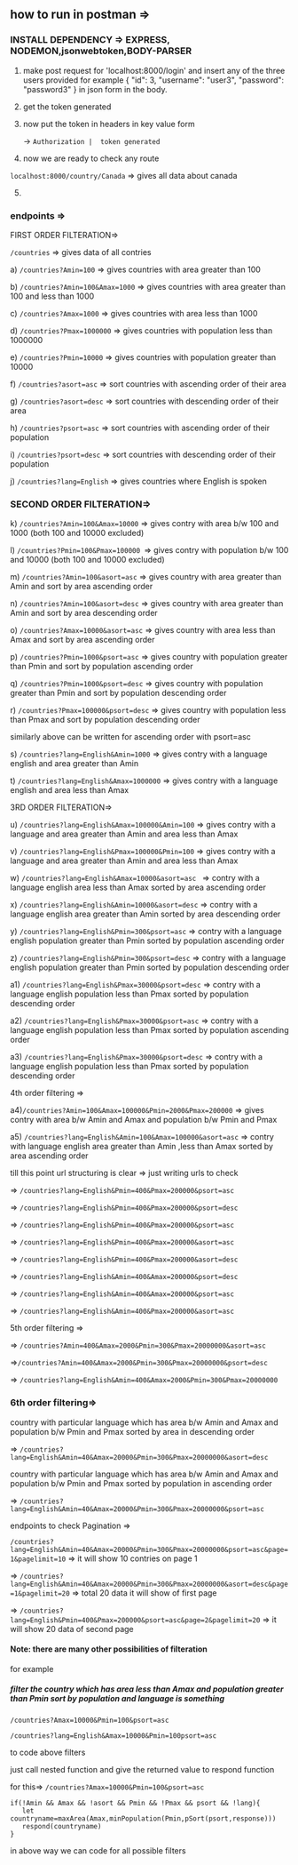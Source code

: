  

## how to run in postman => 

### INSTALL DEPENDENCY => EXPRESS, NODEMON,jsonwebtoken,BODY-PARSER

1. make post request for 'localhost:8000/login' and insert any of the three users provided for example { "id": 3, "username": "user3", "password": "password3" } in json form in the body.

2. get the token generated 

3. now put the token in headers in key value form 

   ->  `Authorization |  token generated`

4. now we are ready to check any route 

`localhost:8000/country/Canada` =>  gives all data about canada

5. 

### endpoints =>  

FIRST ORDER FILTERATION=>

`/countries` => gives data of all contries

a) `/countries?Amin=100`  => gives countries with area greater than 100

 b) `/countries?Amin=100&Amax=1000` => gives countries with area greater than 100 and less than 1000
 
c) `/countries?Amax=1000` => gives countries with area less than 1000

d) `/countries?Pmax=1000000`  => gives countries with population less than 1000000

e) `/countries?Pmin=10000`  => gives countries with population greater than 10000

f) `/countries?asort=asc` => sort countries with ascending order of their area 

g) `/countries?asort=desc` => sort countries with descending order of their area 

h) `/countries?psort=asc` => sort countries with ascending order of their population 

i) `/countries?psort=desc` => sort countries with descending order of their population

j) `/countries?lang=English`  => gives countries where English is spoken

### SECOND ORDER FILTERATION=>

k) `/countries?Amin=100&Amax=10000`  => gives contry with area b/w 100 and 1000 (both 100 and 10000 excluded)

l) `/countries?Pmin=100&Pmax=100000 `=> gives contry with population b/w 100 and 10000 (both 100 and 10000 excluded)

m) `/countries?Amin=100&asort=asc`  => gives country with area greater than Amin and sort by area ascending order

n) `/countries?Amin=100&asort=desc`  => gives country with area greater than Amin and sort by area descending order

o) `/countries?Amax=10000&asort=asc` => gives country with area less than Amax and sort by area ascending order 

p) `/countries?Pmin=1000&psort=asc`  => gives country with population greater than Pmin and sort by population ascending order

q) `/countries?Pmin=1000&psort=desc`  => gives country with population greater than Pmin and sort by population descending order

r) `/countries?Pmax=100000&psort=desc`  => gives country with population less than Pmax and sort by population descending order

similarly above can be written for ascending order with psort=asc

s) `/countries?lang=English&Amin=1000` => gives contry with a language english and area greater than Amin

t) `/countries?lang=English&Amax=1000000` => gives contry with a language english and area less than Amax

3RD ORDER FILTERATION=> 

u) `/countries?lang=English&Amax=100000&Amin=100` => gives contry with a language and area greater than Amin and area less than Amax

v) `/countries?lang=English&Pmax=100000&Pmin=100` => gives contry with a language and area greater than Amin and area less than Amax

w) `/countries?lang=English&Amax=10000&asort=asc ` => contry with a language english area less than Amax sorted by area ascending order

x) `/countries?lang=English&Amin=10000&asort=desc`  => contry with a language english area greater than Amin sorted by area descending order

y) `/countries?lang=English&Pmin=300&psort=asc` => contry with a language english population greater than Pmin sorted by population ascending order

z) `/countries?lang=English&Pmin=300&psort=desc` => contry with a language english population greater than Pmin sorted by population descending order

a1) `/countries?lang=English&Pmax=30000&psort=desc` => contry with a language english population less than Pmax sorted by population descending order

a2) `/countries?lang=English&Pmax=30000&psort=asc` => contry with a language english population less than Pmax sorted by population ascending order

a3) `/countries?lang=English&Pmax=30000&psort=desc` => contry with a language  english population less than Pmax sorted by population descending order

4th order filtering =>

a4)`/countries?Amin=100&Amax=100000&Pmin=2000&Pmax=200000` => gives contry with area b/w Amin and Amax and population b/w Pmin and Pmax

a5) `/countries?lang=English&Amin=100&Amax=100000&asort=asc` => contry with language english area greater than Amin ,less than Amax sorted by area ascending order


till this point url structuring is clear => just writing urls to check 

=> `/countries?lang=English&Pmin=400&Pmax=200000&psort=asc`

=> `/countries?lang=English&Pmin=400&Pmax=200000&psort=desc`

=> `/countries?lang=English&Pmin=400&Pmax=200000&psort=asc`

=> `/countries?lang=English&Pmin=400&Pmax=200000&asort=asc`

=> `/countries?lang=English&Pmin=400&Pmax=200000&asort=desc`

=> `/countries?lang=English&Amin=400&Amax=200000&psort=desc`

=> `/countries?lang=English&Amin=400&Amax=200000&psort=asc`

=> `/countries?lang=English&Amin=400&Pmax=200000&asort=asc`

5th order filtering => 

=> `/countries?Amin=400&Amax=2000&Pmin=300&Pmax=20000000&asort=asc`

=>`/countries?Amin=400&Amax=2000&Pmin=300&Pmax=20000000&psort=desc`

=> `/countries?lang=English&Amin=400&Amax=2000&Pmin=300&Pmax=20000000 `

### 6th order filtering=>

country with particular language which has area b/w Amin and Amax and population b/w Pmin and Pmax sorted by area in descending order

=> `/countries?lang=English&Amin=40&Amax=20000&Pmin=300&Pmax=20000000&asort=desc`

country with particular language which has area b/w Amin and Amax and population b/w Pmin and Pmax sorted by population in ascending order

=> `/countries?lang=English&Amin=40&Amax=20000&Pmin=300&Pmax=20000000&psort=asc`

endpoints to check Pagination => 

`/countries?lang=English&Amin=40&Amax=20000&Pmin=300&Pmax=20000000&psort=asc&page=1&pagelimit=10` => it will show 10 contries on page 1

=>  `/countries?lang=English&Amin=40&Amax=20000&Pmin=300&Pmax=20000000&asort=desc&page=1&pagelimit=20`  => total 20 data it will show of first page

=>  `/countries?lang=English&Pmin=400&Pmax=200000&psort=asc&page=2&pagelimit=20`   => it will show 20 data of second page 


#### Note: there are many other possibilities of filteration 

for example 

##### filter the country which has area less than Amax and population greater than Pmin sort by population and language is something 

`/countries?Amax=10000&Pmin=100&psort=asc`

`/countries?lang=English&Amax=10000&Pmin=100psort=asc`

to code above filters 

just call nested function  and give the returned value to respond function 

for this=> `/countries?Amax=10000&Pmin=100&psort=asc`
```
if(!Amin && Amax && !asort && Pmin && !Pmax && psort && !lang){
   let countryname=maxArea(Amax,minPopulation(Pmin,pSort(psort,response)))
   respond(countryname)
}
```

in above way we can code for all possible filters

